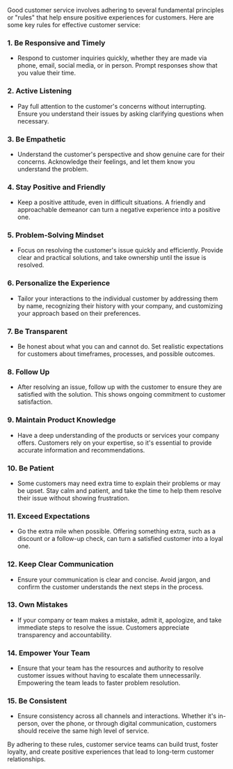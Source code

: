 Good customer service involves adhering to several fundamental principles or "rules" that help ensure positive experiences for customers. Here are some key rules for effective customer service:

### 1. **Be Responsive and Timely**
   - Respond to customer inquiries quickly, whether they are made via phone, email, social media, or in person. Prompt responses show that you value their time.

### 2. **Active Listening**
   - Pay full attention to the customer's concerns without interrupting. Ensure you understand their issues by asking clarifying questions when necessary.

### 3. **Be Empathetic**
   - Understand the customer's perspective and show genuine care for their concerns. Acknowledge their feelings, and let them know you understand the problem.

### 4. **Stay Positive and Friendly**
   - Keep a positive attitude, even in difficult situations. A friendly and approachable demeanor can turn a negative experience into a positive one.

### 5. **Problem-Solving Mindset**
   - Focus on resolving the customer's issue quickly and efficiently. Provide clear and practical solutions, and take ownership until the issue is resolved.

### 6. **Personalize the Experience**
   - Tailor your interactions to the individual customer by addressing them by name, recognizing their history with your company, and customizing your approach based on their preferences.

### 7. **Be Transparent**
   - Be honest about what you can and cannot do. Set realistic expectations for customers about timeframes, processes, and possible outcomes.

### 8. **Follow Up**
   - After resolving an issue, follow up with the customer to ensure they are satisfied with the solution. This shows ongoing commitment to customer satisfaction.

### 9. **Maintain Product Knowledge**
   - Have a deep understanding of the products or services your company offers. Customers rely on your expertise, so it's essential to provide accurate information and recommendations.

### 10. **Be Patient**
   - Some customers may need extra time to explain their problems or may be upset. Stay calm and patient, and take the time to help them resolve their issue without showing frustration.

### 11. **Exceed Expectations**
   - Go the extra mile when possible. Offering something extra, such as a discount or a follow-up check, can turn a satisfied customer into a loyal one.

### 12. **Keep Clear Communication**
   - Ensure your communication is clear and concise. Avoid jargon, and confirm the customer understands the next steps in the process.

### 13. **Own Mistakes**
   - If your company or team makes a mistake, admit it, apologize, and take immediate steps to resolve the issue. Customers appreciate transparency and accountability.

### 14. **Empower Your Team**
   - Ensure that your team has the resources and authority to resolve customer issues without having to escalate them unnecessarily. Empowering the team leads to faster problem resolution.

### 15. **Be Consistent**
   - Ensure consistency across all channels and interactions. Whether it's in-person, over the phone, or through digital communication, customers should receive the same high level of service.

By adhering to these rules, customer service teams can build trust, foster loyalty, and create positive experiences that lead to long-term customer relationships.